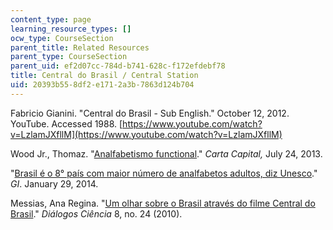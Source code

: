 ```yaml
---
content_type: page
learning_resource_types: []
ocw_type: CourseSection
parent_title: Related Resources
parent_type: CourseSection
parent_uid: ef2d07cc-784d-b741-628c-f172efdebf78
title: Central do Brasil / Central Station
uid: 20393b55-8df2-e171-2a3b-7863d124b704
---
```


Fabricio Gianini. "Central do Brasil - Sub English." October 12, 2012. YouTube. Accessed 1988. [https://www.youtube.com/watch?v=LzlamJXfllM](https://www.youtube.com/watch?v=LzlamJXfllM)

Wood Jr., Thomaz. "[Analfabetismo functional](http://www.cartacapital.com.br/revista/758/analfabetismo-funcional-6202.html)." _Carta Capital,_ July 24, 2013.

"[Brasil é o 8° país com maior número de analfabetos adultos, diz Unesco](http://g1.globo.com/educacao/noticia/2014/01/brasil-e-o-8-pais-com-mais-analfabetos-adultos-diz-unesco.html)." _GI_. January 29, 2014.

Messias, Ana Regina. "[Um olhar sobre o Brasil através do filme Central do Brasil](http://www.academia.edu/15284710/UM_OLHAR_SOBRE_O_BRASIL_ATRAV%C3%89S_DO_FILME_CENTRAL_DO_BRASIL)." _Diálogos Ciência_ 8, no. 24 (2010).